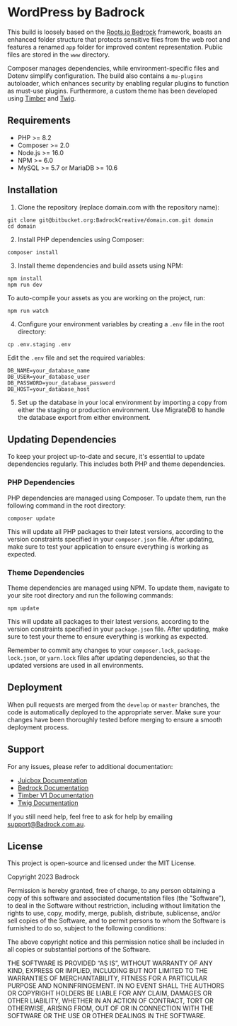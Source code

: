# WordPress by Badrock

This build is loosely based on the [Roots.io Bedrock](https://roots.io/bedrock/) framework, boasts an enhanced folder structure that protects sensitive files from the web root and features a renamed `app` folder for improved content representation. Public files are stored in the `www` directory.

Composer manages dependencies, while environment-specific files and Dotenv simplify configuration. The build also contains a `mu-plugins` autoloader, which enhances security by enabling regular plugins to function as must-use plugins. Furthermore, a custom theme has been developed using [Timber](https://timber.github.io/docs/) and [Twig](https://twig.symfony.com/).

## Requirements

-   PHP >= 8.2
-   Composer >= 2.0
-   Node.js >= 16.0
-   NPM >= 6.0
-   MySQL >= 5.7 or MariaDB >= 10.6

## Installation

1. Clone the repository (replace domain.com with the repository name):

```
git clone git@bitbucket.org:BadrockCreative/domain.com.git domain
cd domain
```

2. Install PHP dependencies using Composer:

```
composer install
```

3. Install theme dependencies and build assets using NPM:

```
npm install
npm run dev
```

To auto-compile your assets as you are working on the project, run:

```
npm run watch
```

4. Configure your environment variables by creating a `.env` file in the root directory:

```
cp .env.staging .env
```

Edit the `.env` file and set the required variables:

```
DB_NAME=your_database_name
DB_USER=your_database_user
DB_PASSWORD=your_database_password
DB_HOST=your_database_host
```

5. Set up the database in your local environment by importing a copy from either the staging or production environment. Use MigrateDB to handle the database export from either environment.

## Updating Dependencies

To keep your project up-to-date and secure, it's essential to update dependencies regularly. This includes both PHP and theme dependencies.

### PHP Dependencies

PHP dependencies are managed using Composer. To update them, run the following command in the root directory:

```
composer update
```

This will update all PHP packages to their latest versions, according to the version constraints specified in your `composer.json` file. After updating, make sure to test your application to ensure everything is working as expected.

### Theme Dependencies

Theme dependencies are managed using NPM. To update them, navigate to your site root directory and run the following commands:

```
npm update
```

This will update all packages to their latest versions, according to the version constraints specified in your `package.json` file. After updating, make sure to test your theme to ensure everything is working as expected.

Remember to commit any changes to your `composer.lock`, `package-lock.json`, or `yarn.lock` files after updating dependencies, so that the updated versions are used in all environments.

## Deployment

When pull requests are merged from the `develop` or `master` branches, the code is automatically deployed to the appropriate server. Make sure your changes have been thoroughly tested before merging to ensure a smooth deployment process.

## Support

For any issues, please refer to additional documentation:

-   [Juicbox Documentation](https://app.nuclino.com/Badrock-Creative/7-Technology/WordPress-502ce3e7-7f16-4366-b190-83f19f069406)
-   [Bedrock Documentation](https://roots.io/bedrock/)
-   [Timber V1 Documentation](https://timber.github.io/docs/)
-   [Twig Documentation](https://twig.symfony.com/)

If you still need help, feel free to ask for help by emailing support@Badrock.com.au.

## License

This project is open-source and licensed under the MIT License.

Copyright 2023 Badrock

Permission is hereby granted, free of charge, to any person obtaining a copy of this software and associated documentation files (the "Software"), to deal in the Software without restriction, including without limitation the rights to use, copy, modify, merge, publish, distribute, sublicense, and/or sell copies of the Software, and to permit persons to whom the Software is furnished to do so, subject to the following conditions:

The above copyright notice and this permission notice shall be included in all copies or substantial portions of the Software.

THE SOFTWARE IS PROVIDED “AS IS”, WITHOUT WARRANTY OF ANY KIND, EXPRESS OR IMPLIED, INCLUDING BUT NOT LIMITED TO THE WARRANTIES OF MERCHANTABILITY, FITNESS FOR A PARTICULAR PURPOSE AND NONINFRINGEMENT. IN NO EVENT SHALL THE AUTHORS OR COPYRIGHT HOLDERS BE LIABLE FOR ANY CLAIM, DAMAGES OR OTHER LIABILITY, WHETHER IN AN ACTION OF CONTRACT, TORT OR OTHERWISE, ARISING FROM, OUT OF OR IN CONNECTION WITH THE SOFTWARE OR THE USE OR OTHER DEALINGS IN THE SOFTWARE.
